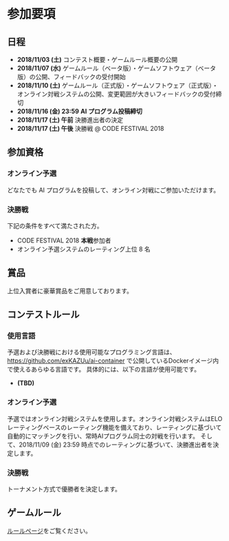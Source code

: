 # 参加要項

## 日程

- **2018/11/03 (土)** コンテスト概要・ゲームルール概要の公開
- **2018/11/07 (水)** ゲームルール（ベータ版）・ゲームソフトウェア（ベータ版）の公開、フィードバックの受付開始
- **2018/11/10 (土)** ゲームルール（正式版）・ゲームソフトウェア（正式版）・オンライン対戦システムの公開、変更範囲が大きいフィードバックの受付締切
- **2018/11/16 (金) 23:59** **AI プログラム投稿締切**
- **2018/11/17 (土) 午前** 決勝進出者の決定
- **2018/11/17 (土) 午後** 決勝戦 @ CODE FESTIVAL 2018

## 参加資格

### オンライン予選

どなたでも AI プログラムを投稿して、オンライン対戦にご参加いただけます。

### 決勝戦

下記の条件をすべて満たされた方。

- CODE FESTIVAL 2018 **本戦**参加者
- オンライン予選システムのレーティング上位 8 名

## 賞品

上位入賞者に豪華賞品をご用意しております。

## コンテストルール

### 使用言語

予選および決勝戦における使用可能なプログラミング言語は、 https://github.com/exKAZUu/ai-container で公開しているDockerイメージ内で使えるあらゆる言語です。
具体的には、以下の言語が使用可能です。

- **(TBD)**

### オンライン予選

予選ではオンライン対戦システムを使用します。オンライン対戦システムはELOレーティングベースのレーティング機能を備えており、レーティングに基づいて自動的にマッチングを行い、常時AIプログラム同士の対戦を行います。
そして、2018/11/09 (金) 23:59 時点でのレーティングに基づいて、決勝進出者を決定します。

### 決勝戦

トーナメント方式で優勝者を決定します。

## ゲームルール

[ルールページ](../rules/)をご覧ください。
